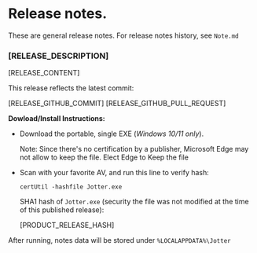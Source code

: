# Release notes.
These are general release notes. For release notes history, see `Note.md`

### [RELEASE_DESCRIPTION]

[RELEASE_CONTENT]

This release reflects the latest commit:

[RELEASE_GITHUB_COMMIT] [RELEASE_GITHUB_PULL_REQUEST]


**Dowload/Install Instructions:**

* Download the portable, single EXE (_Windows 10/11 only_).

    Note: Since there's no certification by a publisher, Microsoft Edge may not allow to keep the file. Elect Edge to Keep the file

* Scan with your favorite AV, and run this line to verify hash:

    `certUtil -hashfile Jotter.exe`

    SHA1 hash of `Jotter.exe` (security the file was not modified at the time of this published release):
    
    [PRODUCT_RELEASE_HASH]

After running, notes data will be stored under `%LOCALAPPDATA%\Jotter`